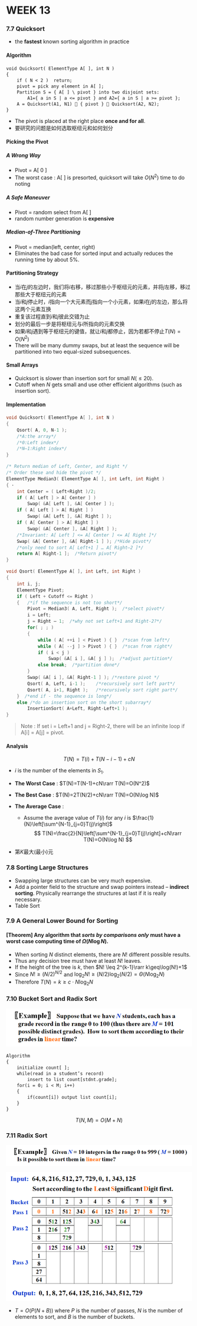 # WEEK 13

### 7.7 Quicksort

- the **fastest** known sorting algorithm in practice

#### Algorithm

```pseudocode
void Quicksort( ElementType A[ ], int N )
{
	if ( N < 2 )  return;
    pivot = pick any element in A[ ]; 
    Partition S = { A[ ] \ pivot } into two disjoint sets:
    	A1={ a in S | a <= pivot } and A2={ a in S | a >= pivot };
    A = Quicksort(A1, N1)  { pivot }  Quicksort(A2, N2);
}
```

- The pivot is placed at the right place **once and for all**.
- 要研究的问题是如何选取枢纽元和如何划分

#### Picking the Pivot

##### A Wrong Way

- Pivot = A[ 0 ]
- The worst case : A[ ] is presorted, quicksort will take $O(N^2)$ time to do noting

##### A Safe Maneuver

- Pivot = random select from A[ ]
- random number generation is **expensive**

##### Median-of-Three Partitioning

- Pivot = median(left, center, right)
- Eliminates the bad case for sorted input and actually reduces the running time by about 5%.

#### Partitioning Strategy

- 当$i$在$j$的左边时，我们将$i$右移，移过那些小于枢纽元的元素，并将$j$左移，移过那些大于枢纽元的元素
- 当$i$和$j$停止时，$i$指向一个大元素而$j$指向一个小元素，如果$i$在$j$的左边，那么将这两个元素互换
- 重复该过程直到$i$和$j$彼此交错为止
- 划分的最后一步是将枢纽元与$i$所指向的元素交换
- 如果$i$和$j$遇到等于枢纽元的键值，就让$i$和$j$都停止，因为若都不停止$T(N)=O(N^2)$
- There will be many dummy swaps, but at least the sequence will be partitioned into two equal-sized subsequences.

#### Small Arrays

- Quicksort is slower than insertion sort for small $N(\leq 20)$.
- Cutoff when $N$ gets small and use other efficient algorithms (such as insertion sort).

#### Implementation

```c
void Quicksort( ElementType A[ ], int N ) 
{ 
	Qsort( A, 0, N-1 ); 
	/*A:the array*/
	/*0:Left index*/
	/*N–1:Right index*/
}
```

```c
/* Return median of Left, Center, and Right */ 
/* Order these and hide the pivot */ 
ElementType Median3( ElementType A[ ], int Left, int Right ) 
{ ·
    int Center = ( Left+Right )/2; 
    if ( A[ Left ] > A[ Center ] ) 
        Swap( &A[ Left ], &A[ Center ] ); 
    if ( A[ Left ] > A[ Right ] ) 
        Swap( &A[ Left ], &A[ Right ] ); 
    if ( A[ Center ] > A[ Right ] ) 
        Swap( &A[ Center ], &A[ Right ] ); 
    /*Invariant: A[ Left ] <= A[ Center ] <= A[ Right ]*/ 
    Swap( &A[ Center ], &A[ Right-1 ] ); /*Hide pivot*/ 
    /*only need to sort A[ Left+1 ] … A[ Right–2 ]*/
    return A[ Right-1 ];  /*Return pivot*/ 
}
```

```c
void Qsort( ElementType A[ ], int Left, int Right ) 
{
    int i, j; 
    ElementType Pivot; 
    if ( Left + Cutoff <= Right ) 
    {   /*if the sequence is not too short*/
        Pivot = Median3( A, Left, Right );  /*select pivot*/
        i = Left;     
        j = Right – 1;  /*why not set Left+1 and Right-2?*/
        for( ; ; ) 
        { 
	 		while ( A[ ++i ] < Pivot ) { }  /*scan from left*/
	 		while ( A[ --j ] > Pivot ) { }  /*scan from right*/
	 		if ( i < j ) 
	    		Swap( &A[ i ], &A[ j ] );  /*adjust partition*/
	 		else break;  /*partition done*/
        } 
        Swap( &A[ i ], &A[ Right-1 ] ); /*restore pivot */ 
        Qsort( A, Left, i-1 );    /*recursively sort left part*/
        Qsort( A, i+1, Right );   /*recursively sort right part*/
    }  /*end if - the sequence is long*/
    else /*do an insertion sort on the short subarray*/ 
        InsertionSort( A+Left, Right-Left+1 );
}
```

> Note : If set i = Left+1 and j = Right-2, there will be an infinite loop if A[i] = A[j] = pivot.

#### Analysis

$$
T(N)=T(i)+T(N-i-1)+cN
$$

- $i$ is the number of the elements in $S_1$.

- **The Worst Case** : $T(N)=T(N-1)+cN\rarr T(N)=O(N^2)$

- **The Best Case** : $T(N)=2T(N/2)+cN\rarr T(N)=O(N\log N)$

- **The Average Case** : 

  - Assume the average value of $T( i )$ for any $i$ is $\frac{1}{N}\left[\sum^{N-1}_{j=0}T(j)\right]$
    $$
    T(N)=\frac{2}{N}\left[\sum^{N-1}_{j=0}T(j)\right]+cN\rarr T(N)=O(N\log N)
    $$

- 第$K$最大(最小)元

### 7.8 Sorting Large Structures

- Swapping large structures can be very much expensive.
- Add a pointer field to the structure and swap pointers instead – **indirect sorting**. Physically rearrange the structures at last if it is really necessary.
- Table Sort

### 7.9 A General Lower Bound for Sorting

#### [Theorem] Any algorithm that *sorts by comparisons only* must have a worst case computing time of $\Omega(N\log N)$.

- When sorting $N$ distinct elements, there are $N!$ different possible results.
- Thus any decision tree must have at least $N!$ leaves.
- If the height of the tree is $k$, then $N! \leq 2^{k-1}\rarr k\geq\log(N!)+1$ 
- Since $N!\geq (N/2)^{N/2}$ and $\log_2N!\geq(N/2)\log_2(N/2) = \Theta(N\log_2N )$
- Therefore $T(N)=k\geq c\cdot N\log_2 N$

### 7.10 Bucket Sort and Radix Sort

![image-20201221203533117](picture/image-20201221203533117.png)

```pseudocode
Algorithm
{
    initialize count[ ];
    while(read in a student’s record)
        insert to list count[stdnt.grade];
    for(i = 0; i < M; i++) 
	{
        if(count[i]) output list count[i];
    }
}
```

$$
T(N,M)=O(M+N)
$$

### 7.11 Radix Sort

![image-20201221203826847](picture/image-20201221203826847.png)

![image-20201221203950519](picture/image-20201221203950519.png)

- $T=O(P(N+B))$ where $P$ is the number of passes, $N$ is the number of elements to sort, and $B$ is the number of buckets.